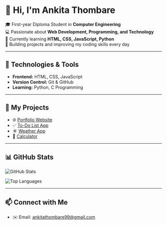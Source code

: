 

# 👋 Hi, I'm Ankita Thombare  

🎓 First-year Diploma Student in **Computer Engineering**  
💻 Passionate about **Web Development, Programming, and Technology**  
🌱 Currently learning **HTML, CSS, JavaScript, Python**  
🚀 Building projects and improving my coding skills every day  

---

## 🔧 Technologies & Tools
- **Frontend:** HTML, CSS, JavaScript  
- **Version Control:** Git & GitHub  
- **Learning:** Python, C Programming  

---

## 📂 My Projects
- 🌐 [Portfolio Website](https://github.com/ankitathombare99-byte/Portfolio)  
- ✅ [To-Do List App](https://github.com/ankitathombare99-byte/todo-list)  
- ☀️ [Weather App](https://github.com/ankitathombare99-byte/weather-app)  
- 🧮 [Calculator](https://github.com/ankitathombare99-byte/calculator)  

---

## 📊 GitHub Stats
![GitHub Stats](https://github-readme-stats.vercel.app/api?username=ankitathombare99-byte&show_icons=true&theme=tokyonight)  

![Top Languages](https://github-readme-stats.vercel.app/api/top-langs/?username=ankitathombare99-byte&layout=compact&theme=tokyonight)  

---

## 📫 Connect with Me
- ✉️ Email: ankitathombare99@gmail.com  


